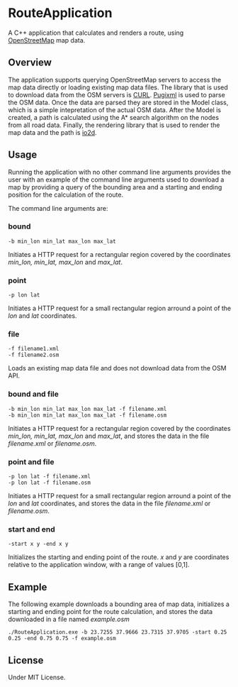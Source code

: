 # RouteApplication
A C++ application that calculates and renders a route, using [OpenStreetMap](https://www.openstreetmap.org/) map data.

## Overview
The application supports querying OpenStreetMap servers to access the map data directly or loading existing map data files. The library that is used to download data from the OSM servers is [CURL](https://curl.se/). [Pugixml](https://pugixml.org/) is used to parse the OSM data. Once the data are parsed they are stored in the Model class, which is a simple intepretation of the actual OSM data. After the Model is created, a path is calculated using the A* search algorithm on the nodes from all road data. Finally, the rendering library that is used to render the map data and the path is [io2d](https://github.com/cpp-io2d/P0267_RefImpl).

## Usage
Running the application with no other command line arguments provides the user with an example of the command line arguments used to download a map by providing a query of the bounding area and a starting and ending position for the calculation of the route.

The command line arguments are:
### bound
    -b min_lon min_lat max_lon max_lat
Initiates a HTTP request for a rectangular region covered by the coordinates *min_lon, min_lat, max_lon* and *max_lat*. 

### point
    -p lon lat
Initiates a HTTP request for a small rectangular region arround a point of the *lon* and *lat* coordinates.

### file
    -f filename1.xml
    -f filename2.osm
Loads an existing map data file and does not download data from the OSM API.

### bound and file
    -b min_lon min_lat max_lon max_lat -f filename.xml
    -b min_lon min_lat max_lon max_lat -f filename.osm
Initiates a HTTP request for a rectangular region covered by the coordinates *min_lon, min_lat, max_lon* and *max_lat*, and stores the data in the file *filename.xml* or *filename.osm*.

### point and file
    -p lon lat -f filename.xml
    -p lon lat -f filename.osm
Initiates a HTTP request for a small rectangular region arround a point of the *lon* and *lat* coordinates, and stores the data in the file *filename.xml* or *filename.osm*.

### start and end
    -start x y -end x y
Initializes the starting and ending point of the route. *x* and *y* are coordinates relative to the application window, with a range of values [0,1].

## Example
The following example downloads a bounding area of map data, initializes a starting and ending point for the route calculation, and stores the data downloaded in a file named *example.osm*
```
./RouteApplication.exe -b 23.7255 37.9666 23.7315 37.9705 -start 0.25 0.25 -end 0.75 0.75 -f example.osm
```
## License
Under MIT License.
